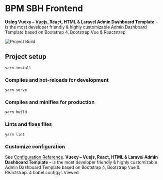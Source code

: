 # BPM SBH Frontend

**Using Vuexy – Vuejs, React, HTML & Laravel Admin Dashboard Template** – is the most developer friendly & highly customizable Admin Dashboard Template based on Bootstrap 4, Bootstrap Vue & Reactstrap.

<img src="https://ci.appveyor.com/api/projects/status/8f7a92y0wa6w6y2b?svg=true" alt="Project Build">

## Project setup
```
yarn install
```

### Compiles and hot-reloads for development
```
yarn serve
```

### Compiles and minifies for production
```
yarn build
```

### Lints and fixes files
```
yarn lint
```

### Customize configuration
See [Configuration Reference](https://cli.vuejs.org/config/).
**Vuexy – Vuejs, React, HTML & Laravel Admin Dashboard Template** – is the most developer friendly & highly customizable Admin Dashboard Template based on Bootstrap 4, Bootstrap Vue & Reactstrap.
 4  babel.config.js 
Viewed
